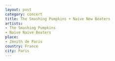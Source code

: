 ```yaml
---
layout: post
category: concert
title: The Smashing Pumpkins + Naive New Beaters
artists: 
- The Smashing Pumpkins
- Naive Naive Beaters
place: 
- Zénith de Paris
country: France
city: Paris
---
```


